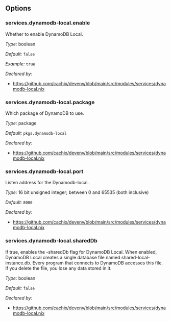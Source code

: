 [comment]: # (Do not edit this file as it is autogenerated. Go to docs/individual-docs if you want to make edits.)
[comment]: # (Please add your documentation above this line)

## Options

### services\.dynamodb-local\.enable

Whether to enable DynamoDB Local\.



*Type:*
boolean



*Default:*
` false `



*Example:*
` true `

*Declared by:*
 - [https://github\.com/cachix/devenv/blob/main/src/modules/services/dynamodb-local\.nix](https://github.com/cachix/devenv/blob/main/src/modules/services/dynamodb-local.nix)



### services\.dynamodb-local\.package



Which package of DynamoDB to use\.



*Type:*
package



*Default:*
` pkgs.dynamodb-local `

*Declared by:*
 - [https://github\.com/cachix/devenv/blob/main/src/modules/services/dynamodb-local\.nix](https://github.com/cachix/devenv/blob/main/src/modules/services/dynamodb-local.nix)



### services\.dynamodb-local\.port



Listen address for the Dynamodb-local\.



*Type:*
16 bit unsigned integer; between 0 and 65535 (both inclusive)



*Default:*
` 8000 `

*Declared by:*
 - [https://github\.com/cachix/devenv/blob/main/src/modules/services/dynamodb-local\.nix](https://github.com/cachix/devenv/blob/main/src/modules/services/dynamodb-local.nix)



### services\.dynamodb-local\.sharedDb



If true, enables the -sharedDb flag for DynamoDB Local\.
When enabled, DynamoDB Local creates a single database file named shared-local-instance\.db\.
Every program that connects to DynamoDB accesses this file\. If you delete the file, you lose any data stored in it\.



*Type:*
boolean



*Default:*
` false `

*Declared by:*
 - [https://github\.com/cachix/devenv/blob/main/src/modules/services/dynamodb-local\.nix](https://github.com/cachix/devenv/blob/main/src/modules/services/dynamodb-local.nix)

